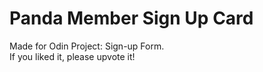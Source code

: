 # Panda Member Sign Up Card

Made for Odin Project: Sign-up Form.<br/>
If you liked it, please upvote it!
